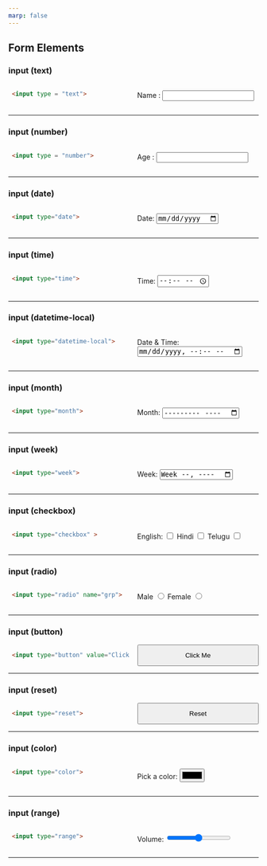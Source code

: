 ```yaml
---
marp: false
---
```


<style>
    .col2 {
            display: grid;
            grid-template-columns: 1fr 1fr;
            gap: 15px;
        }   
</style>

## Form Elements


### input (text)

<section class="col2">

``` html
 <input type = "text">
```
Name : <input type = "text">

</section>

--- 

### input (number)
<section class="col2">

``` html
 <input type = "number">
```
Age : <input type = "number">

</section>


------


### input (date)

<section class="col2">

```html
 <input type="date">
```

Date: <input type="date">

</section>

---

### input (time)

<section class="col2">

```html
 <input type="time">
```

Time: <input type="time">

</section>

---

### input (datetime-local)

<section class="col2">

```html
 <input type="datetime-local">
```

Date & Time: <input type="datetime-local">

</section>

---

### input (month)

<section class="col2">

```html
 <input type="month">
```

Month: <input type="month">

</section>

---

### input (week)

<section class="col2">

```html
 <input type="week">
```

Week: <input type="week">

</section>

---

### input (checkbox)

<section class="col2">

```html
 <input type="checkbox" >
```

English: <input type="checkbox" >
Hindi <input type="checkbox" >
Telugu <input type="checkbox" >

</section>

---

### input (radio)

<section class="col2">

```html
 <input type="radio" name="grp">
```

Male <input type="radio" name="gender">
Female <input type="radio" name="gender">

</section>

---

### input (button)

<section class="col2">

```html
 <input type="button" value="Click Me">
```

<input type="button" value="Click Me">

</section>

---

### input (reset)

<section class="col2">

```html
 <input type="reset">
```

<input type="reset">

</section>

---

### input (color)

<section class="col2">

```html
 <input type="color">
```

Pick a color: <input type="color">

</section>

---

### input (range)

<section class="col2">

```html
 <input type="range">
```

Volume: <input type="range">

</section>

---


